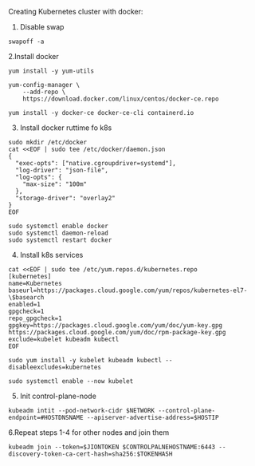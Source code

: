 Creating Kubernetes cluster with docker:
1. Disable swap
```
swapoff -a
```
2.Install docker
```
yum install -y yum-utils

yum-config-manager \
    --add-repo \
    https://download.docker.com/linux/centos/docker-ce.repo
    
yum install -y docker-ce docker-ce-cli containerd.io
```
3. Install docker ruttime fo k8s
```
sudo mkdir /etc/docker
cat <<EOF | sudo tee /etc/docker/daemon.json
{
  "exec-opts": ["native.cgroupdriver=systemd"],
  "log-driver": "json-file",
  "log-opts": {
    "max-size": "100m"
  },
  "storage-driver": "overlay2"
}
EOF

sudo systemctl enable docker
sudo systemctl daemon-reload
sudo systemctl restart docker
```
4. Install k8s services
```
cat <<EOF | sudo tee /etc/yum.repos.d/kubernetes.repo
[kubernetes]
name=Kubernetes
baseurl=https://packages.cloud.google.com/yum/repos/kubernetes-el7-\$basearch
enabled=1
gpgcheck=1
repo_gpgcheck=1
gpgkey=https://packages.cloud.google.com/yum/doc/yum-key.gpg https://packages.cloud.google.com/yum/doc/rpm-package-key.gpg
exclude=kubelet kubeadm kubectl
EOF

sudo yum install -y kubelet kubeadm kubectl --disableexcludes=kubernetes

sudo systemctl enable --now kubelet
```
5. Init control-plane-node
```
kubeadm intit --pod-network-cidr $NETWORK --control-plane-endpoint=#HOSTDNSNAME --apiserver-advertise-address=$HOSTIP
```
6.Repeat steps 1-4 for other nodes and join them
```
kubeadm join --token=$JIONTOKEN $CONTROLPALNEHOSTNAME:6443 --discovery-token-ca-cert-hash=sha256:$TOKENHASH
```
